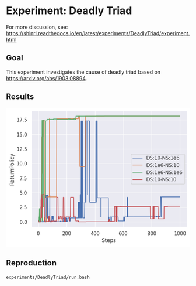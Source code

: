 # Experiment: Deadly Triad

For more discussion, see: 
https://shinrl.readthedocs.io/en/latest/experiments/DeadlyTriad/experiment.html

## Goal 

This experiment investigates the cause of deadly triad based on https://arxiv.org/abs/1903.08894.

## Results

![performance](Performance.png)

## Reproduction 

```bash
experiments/DeadlyTriad/run.bash
```